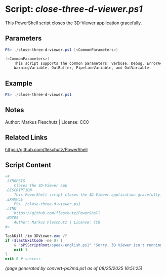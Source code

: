 Script: *close-three-d-viewer.ps1*
========================

This PowerShell script closes the 3D-Viewer application gracefully.

Parameters
----------
```powershell
PS> ./close-three-d-viewer.ps1 [<CommonParameters>]

[<CommonParameters>]
    This script supports the common parameters: Verbose, Debug, ErrorAction, ErrorVariable, WarningAction, 
    WarningVariable, OutBuffer, PipelineVariable, and OutVariable.
```

Example
-------
```powershell
PS> ./close-three-d-viewer.ps1

```

Notes
-----
Author: Markus Fleschutz | License: CC0

Related Links
-------------
https://github.com/fleschutz/PowerShell

Script Content
--------------
```powershell
<#
.SYNOPSIS
	Closes the 3D-Viewer app 
.DESCRIPTION
	This PowerShell script closes the 3D-Viewer application gracefully.
.EXAMPLE
	PS> ./close-three-d-viewer.ps1
.LINK
	https://github.com/fleschutz/PowerShell
.NOTES
	Author: Markus Fleschutz | License: CC0
#>

TaskKill /im 3DViewer.exe /f
if ($lastExitCode -ne 0) {
	& "$PSScriptRoot/speak-english.ps1" "Sorry, 3D Viewer isn't running."
	exit 1
}
exit 0 # success
```

*(page generated by convert-ps2md.ps1 as of 08/25/2025 16:51:25)*
